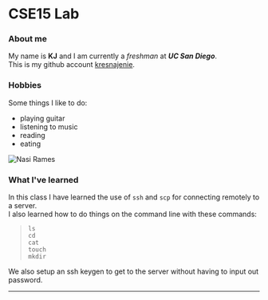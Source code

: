 # CSE15 Lab

### About me
My name is **KJ** and I am currently a *freshman* at ***UC San Diego***.    
This is my github account [kresnajenie](https://github.com/kresnajenie).

### Hobbies
Some things I like to do:
- playing guitar
- listening to music
- reading
- eating

![Nasi Rames](https://bigoven-res.cloudinary.com/image/upload/t_recipe-256/resep-nasi-uduk-betawi-1751439.jpg)

### What I've learned
In this class I have learned the use of `ssh` and `scp` for connecting remotely to a server.  
I also learned how to do things on the command line with these commands:
> ``` 
> ls
> cd
> cat
> touch
> mkdir
> ```  
We also setup an ssh keygen to get to the server without having to input out password.
***

